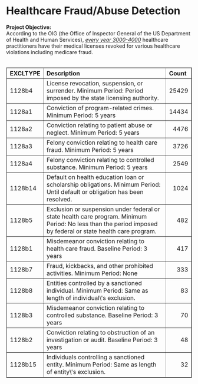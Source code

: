 <div class="cell text_cell rendered unselected" tabindex="2">
<div class="inner_cell">
<div class="text_cell_render rendered_html" tabindex="-1">
<h1 id="Project-1:-Doctor-or-Drug-Dealer?">Healthcare Fraud/Abuse Detection</h1>
</div>
</div>
</div>
<div class="cell text_cell unselected rendered" tabindex="2">
<div class="prompt input_prompt"><strong>Project Objective:</strong></div>
<div class="prompt input_prompt">According to the OIG (the Office of Inspector General of the US Department of Health and Human Services), <span style="text-decoration: underline;"><em>every year 3000-4000</em></span> healthcare practitioners have their medical licenses revoked for various healthcare violations including medicare fraud.&nbsp;</div>
<br />
<table class="dataframe" border="1">
<thead>
<tr style="text-align: right;">
<th style="text-align: left;">EXCLTYPE</th>
<th style="text-align: left;">Description</th>
<th style="text-align: left;">Count</th>
</tr>
</thead>
<tbody>
<tr>
<td>1128b4</td>
<td>License revocation, suspension, or surrender. Minimum Period: Period imposed by the state licensing authority.</td>
<td style="text-align: right;">25429</td>
</tr>
<tr>
<td>1128a1</td>
<td>Conviction of program-related crimes. Minimum Period: 5 years</td>
<td style="text-align: right;">14434</td>
</tr>
<tr>
<td>1128a2</td>
<td>Conviction relating to patient abuse or neglect. Minimum Period: 5 years</td>
<td style="text-align: right;">4476</td>
</tr>
<tr>
<td>1128a3</td>
<td>Felony conviction relating to health care fraud. Minimum Period: 5 years</td>
<td style="text-align: right;">3726</td>
</tr>
<tr>
<td>1128a4</td>
<td>Felony conviction relating to controlled substance. Minimum Period: 5 years</td>
<td style="text-align: right;">2549</td>
</tr>
<tr>
<td>1128b14</td>
<td>Default on health education loan or scholarship obligations. Minimum Period: Until default or obligation has been resolved.</td>
<td style="text-align: right;">1024</td>
</tr>
<tr>
<td>1128b5</td>
<td>Exclusion or suspension under federal or state health care program. Minimum Period: No less than the period imposed by federal or state health care program.</td>
<td style="text-align: right;">482</td>
</tr>
<tr>
<td>1128b1</td>
<td>Misdemeanor conviction relating to health care fraud. Baseline Period: 3 years</td>
<td style="text-align: right;">417</td>
</tr>
<tr>
<td>1128b7</td>
<td>Fraud, kickbacks, and other prohibited activities. Minimum Period: None</td>
<td style="text-align: right;">333</td>
</tr>
<tr>
<td>1128b8</td>
<td>Entities controlled by a sanctioned individual. Minimum Period: Same as length of individual\'s exclusion.</td>
<td style="text-align: right;">83</td>
</tr>
<tr>
<td>1128b3</td>
<td>Misdemeanor conviction relating to controlled substance. Baseline Period: 3 years</td>
<td style="text-align: right;">70</td>
</tr>
<tr>
<td>1128b2</td>
<td>Conviction relating to obstruction of an investigation or audit. Baseline Period: 3 years</td>
<td style="text-align: right;">48</td>
</tr>
<tr>
<td>1128b15</td>
<td>Individuals controlling a sanctioned entity. Minimum Period: Same as length of entity\'s exclusion.</td>
<td style="text-align: right;">32</td>
</tr>
</tbody>
</table>

